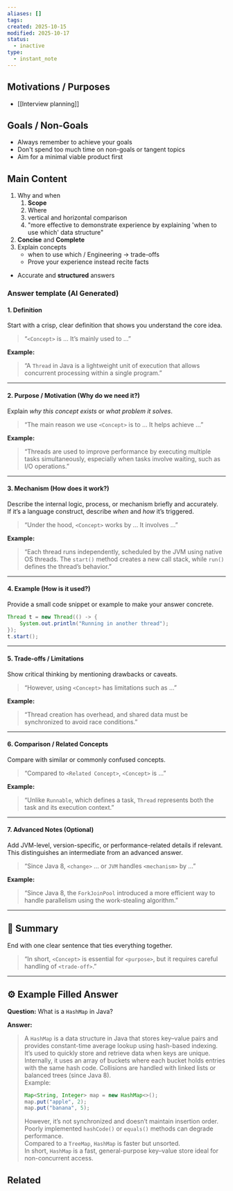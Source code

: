 ```yaml
---
aliases: []
tags:
created: 2025-10-15
modified: 2025-10-17
status:
  - inactive
type:
  - instant_note
---
```


## Motivations / Purposes
- [[Interview planning]]

## Goals / Non-Goals
- Always remember to achieve your goals
- Don't spend too much time on non-goals or tangent topics
- Aim for a minimal viable product first

## Main Content
1. Why and when
    1. **Scope** 
    2. Where
    3. vertical and horizontal comparison
    4. "more effective to demonstrate experience by explaining 'when to use which' data structure"
2. **Concise** and **Complete**
3. Explain concepts
    - when to use which / Engineering -> trade-offs
    - Prove your experience instead recite facts
- Accurate and **structured** answers

### Answer template (AI Generated)
#### 1. Definition
Start with a crisp, clear definition that shows you understand the core idea.
> “`<Concept>` is … It’s mainly used to …”

**Example:**  
> “A `Thread` in Java is a lightweight unit of execution that allows concurrent processing within a single program.”

---

#### 2. Purpose / Motivation (Why do we need it?)
Explain *why this concept exists* or *what problem it solves*.
> “The main reason we use `<Concept>` is to … It helps achieve …”

**Example:**  
> “Threads are used to improve performance by executing multiple tasks simultaneously, especially when tasks involve waiting, such as I/O operations.”

---

#### 3. Mechanism (How does it work?)
Describe the internal logic, process, or mechanism briefly and accurately.  
If it’s a language construct, describe *when* and *how* it’s triggered.
> “Under the hood, `<Concept>` works by … It involves …”

**Example:**  
> “Each thread runs independently, scheduled by the JVM using native OS threads. The `start()` method creates a new call stack, while `run()` defines the thread’s behavior.”

---

#### 4. Example (How is it used?)
Provide a small code snippet or example to make your answer concrete.
```java
Thread t = new Thread(() -> {
    System.out.println("Running in another thread");
});
t.start();
```

---

#### 5. Trade-offs / Limitations
Show critical thinking by mentioning drawbacks or caveats.
> “However, using `<Concept>` has limitations such as …”

**Example:**  
> “Thread creation has overhead, and shared data must be synchronized to avoid race conditions.”

---

#### 6. Comparison / Related Concepts
Compare with similar or commonly confused concepts.
> “Compared to `<Related Concept>`, `<Concept>` is …”

**Example:**  
> “Unlike `Runnable`, which defines a task, `Thread` represents both the task and its execution context.”

---

#### 7. Advanced Notes (Optional)
Add JVM-level, version-specific, or performance-related details if relevant.  
This distinguishes an intermediate from an advanced answer.
> “Since Java 8, `<change>` … or `JVM` handles `<mechanism>` by …”

**Example:**  
> “Since Java 8, the `ForkJoinPool` introduced a more efficient way to handle parallelism using the work-stealing algorithm.”

---

## 🧩 Summary
End with one clear sentence that ties everything together.
> “In short, `<Concept>` is essential for `<purpose>`, but it requires careful handling of `<trade-off>`.”

---

## ⚙️ Example Filled Answer

**Question:** What is a `HashMap` in Java?  

**Answer:**
> A `HashMap` is a data structure in Java that stores key–value pairs and provides constant-time average lookup using hash-based indexing.  
> It’s used to quickly store and retrieve data when keys are unique.  
> Internally, it uses an array of buckets where each bucket holds entries with the same hash code. Collisions are handled with linked lists or balanced trees (since Java 8).  
> Example:
> ```java
> Map<String, Integer> map = new HashMap<>();
> map.put("apple", 2);
> map.put("banana", 5);
> ```
> However, it’s not synchronized and doesn’t maintain insertion order. Poorly implemented `hashCode()` or `equals()` methods can degrade performance.  
> Compared to a `TreeMap`, `HashMap` is faster but unsorted.  
> In short, `HashMap` is a fast, general-purpose key–value store ideal for non-concurrent access.


## Related